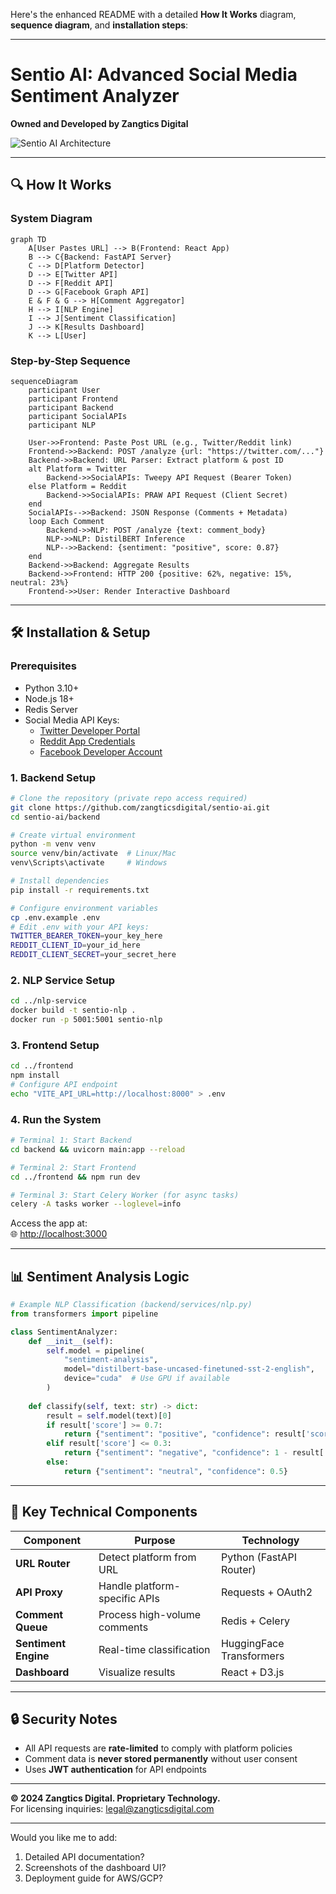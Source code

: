 Here's the enhanced README with a detailed **How It Works** diagram, **sequence diagram**, and **installation steps**:

---

# **Sentio AI: Advanced Social Media Sentiment Analyzer**  
**Owned and Developed by Zangtics Digital**  

![Sentio AI Architecture](https://via.placeholder.com/1200x500?text=Sentio+AI+Architecture+Diagram)

---

## **🔍 How It Works**  

### **System Diagram**  
```mermaid
graph TD
    A[User Pastes URL] --> B(Frontend: React App)
    B --> C{Backend: FastAPI Server}
    C --> D[Platform Detector]
    D --> E[Twitter API]
    D --> F[Reddit API]
    D --> G[Facebook Graph API]
    E & F & G --> H[Comment Aggregator]
    H --> I[NLP Engine]
    I --> J[Sentiment Classification]
    J --> K[Results Dashboard]
    K --> L[User]
```

### **Step-by-Step Sequence**  
```mermaid
sequenceDiagram
    participant User
    participant Frontend
    participant Backend
    participant SocialAPIs
    participant NLP
    
    User->>Frontend: Paste Post URL (e.g., Twitter/Reddit link)
    Frontend->>Backend: POST /analyze {url: "https://twitter.com/..."}
    Backend->>Backend: URL Parser: Extract platform & post ID
    alt Platform = Twitter
        Backend->>SocialAPIs: Tweepy API Request (Bearer Token)
    else Platform = Reddit
        Backend->>SocialAPIs: PRAW API Request (Client Secret)
    end
    SocialAPIs-->>Backend: JSON Response (Comments + Metadata)
    loop Each Comment
        Backend->>NLP: POST /analyze {text: comment_body}
        NLP->>NLP: DistilBERT Inference
        NLP-->>Backend: {sentiment: "positive", score: 0.87}
    end
    Backend->>Backend: Aggregate Results
    Backend->>Frontend: HTTP 200 {positive: 62%, negative: 15%, neutral: 23%}
    Frontend->>User: Render Interactive Dashboard
```

---

## **🛠️ Installation & Setup**  

### **Prerequisites**  
- Python 3.10+  
- Node.js 18+  
- Redis Server  
- Social Media API Keys:  
  - [Twitter Developer Portal](https://developer.twitter.com)  
  - [Reddit App Credentials](https://www.reddit.com/prefs/apps)  
  - [Facebook Developer Account](https://developers.facebook.com)  

### **1. Backend Setup**  
```bash
# Clone the repository (private repo access required)
git clone https://github.com/zangticsdigital/sentio-ai.git
cd sentio-ai/backend

# Create virtual environment
python -m venv venv
source venv/bin/activate  # Linux/Mac
venv\Scripts\activate     # Windows

# Install dependencies
pip install -r requirements.txt

# Configure environment variables
cp .env.example .env
# Edit .env with your API keys:
TWITTER_BEARER_TOKEN=your_key_here
REDDIT_CLIENT_ID=your_id_here
REDDIT_CLIENT_SECRET=your_secret_here
```

### **2. NLP Service Setup**  
```bash
cd ../nlp-service
docker build -t sentio-nlp .
docker run -p 5001:5001 sentio-nlp
```

### **3. Frontend Setup**  
```bash
cd ../frontend
npm install
# Configure API endpoint
echo "VITE_API_URL=http://localhost:8000" > .env
```

### **4. Run the System**  
```bash
# Terminal 1: Start Backend
cd backend && uvicorn main:app --reload

# Terminal 2: Start Frontend
cd ../frontend && npm run dev

# Terminal 3: Start Celery Worker (for async tasks)
celery -A tasks worker --loglevel=info
```

Access the app at:  
🌐 [http://localhost:3000](http://localhost:3000)

---

## **📊 Sentiment Analysis Logic**  
```python
# Example NLP Classification (backend/services/nlp.py)
from transformers import pipeline

class SentimentAnalyzer:
    def __init__(self):
        self.model = pipeline(
            "sentiment-analysis",
            model="distilbert-base-uncased-finetuned-sst-2-english",
            device="cuda"  # Use GPU if available
        )
    
    def classify(self, text: str) -> dict:
        result = self.model(text)[0]
        if result['score'] >= 0.7:
            return {"sentiment": "positive", "confidence": result['score']}
        elif result['score'] <= 0.3:
            return {"sentiment": "negative", "confidence": 1 - result['score']}
        else:
            return {"sentiment": "neutral", "confidence": 0.5}
```

---

## **📌 Key Technical Components**  

| Component | Purpose | Technology |
|-----------|---------|------------|
| **URL Router** | Detect platform from URL | Python (FastAPI Router) |
| **API Proxy** | Handle platform-specific APIs | Requests + OAuth2 |
| **Comment Queue** | Process high-volume comments | Redis + Celery |
| **Sentiment Engine** | Real-time classification | HuggingFace Transformers |
| **Dashboard** | Visualize results | React + D3.js |

---

## **🔒 Security Notes**  
- All API requests are **rate-limited** to comply with platform policies  
- Comment data is **never stored permanently** without user consent  
- Uses **JWT authentication** for API endpoints  

---

**© 2024 Zangtics Digital. Proprietary Technology.**  
For licensing inquiries: legal@zangticsdigital.com  

--- 

Would you like me to add:  
1. Detailed API documentation?  
2. Screenshots of the dashboard UI?  
3. Deployment guide for AWS/GCP?
